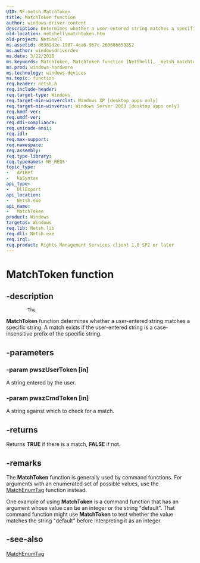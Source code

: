 ```yaml
---
UID: NF:netsh.MatchToken
title: MatchToken function
author: windows-driver-content
description: Determines whether a user-entered string matches a specific string.
old-location: netshell\matchtoken.htm
old-project: NetShell
ms.assetid: d6389d2e-1987-4ea6-967c-260686659852
ms.author: windowsdriverdev
ms.date: 3/22/2018
ms.keywords: MatchToken, MatchToken function [NetShell], _netsh_matchtoken, netsh/MatchToken, netshell.matchtoken
ms.prod: windows-hardware
ms.technology: windows-devices
ms.topic: function
req.header: netsh.h
req.include-header: 
req.target-type: Windows
req.target-min-winverclnt: Windows XP [desktop apps only]
req.target-min-winversvr: Windows Server 2003 [desktop apps only]
req.kmdf-ver: 
req.umdf-ver: 
req.ddi-compliance: 
req.unicode-ansi: 
req.idl: 
req.max-support: 
req.namespace: 
req.assembly: 
req.type-library: 
req.typenames: NS_REQS
topic_type:
-	APIRef
-	kbSyntax
api_type:
-	DllExport
api_location:
-	Netsh.exe
api_name:
-	MatchToken
product: Windows
targetos: Windows
req.lib: Netsh.lib
req.dll: Netsh.exe
req.irql: 
req.product: Rights Management Services client 1.0 SP2 or later
---
```


# MatchToken function


## -description



			The 
<b>MatchToken</b> function determines whether a user-entered string matches a specific string. A match exists if the user-entered string is a case-insensitive prefix of the specific string.


## -parameters




### -param pwszUserToken [in]

A string entered by the user.


### -param pwszCmdToken [in]

A string against which to check for a match.


## -returns



Returns <b>TRUE</b> if there is a match, <b>FALSE</b> if not.




## -remarks



The 
<b>MatchToken</b> function is generally used by command functions. For arguments with an enumerated set of possible values, use the 
<a href="https://msdn.microsoft.com/def20f98-76a2-4d92-a954-152474e25f05">MatchEnumTag</a> function instead.

One example of using 
<b>MatchToken</b> is a command function that has an argument whose value can be an integer or the string "default". That command function might use 
<b>MatchToken</b> to test whether the value matches the string "default" before interpreting it as an integer.




## -see-also




<a href="https://msdn.microsoft.com/def20f98-76a2-4d92-a954-152474e25f05">MatchEnumTag</a>
 

 

